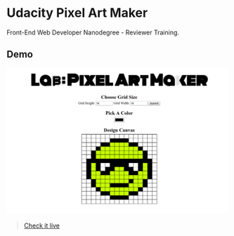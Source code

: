 # Udacity Pixel Art Maker

Front-End Web Developer Nanodegree - Reviewer Training.

## Demo

[![demo](./demo.png)](http://brenopolanski.com/udacity-pixel-art-maker/)

> [Check it live](http://brenopolanski.com/udacity-pixel-art-maker/)
